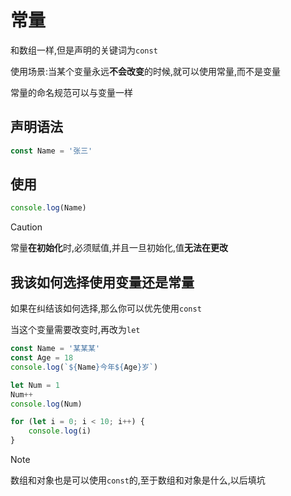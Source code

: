 # 常量

和数组一样,但是声明的关键词为`const`

使用场景:当某个变量永远**不会改变**的时候,就可以使用常量,而不是变量

常量的命名规范可以与变量一样

## 声明语法

```js
const Name = '张三'
```

## 使用

```js
console.log(Name)
```

> [!caution]
>
> 常量**在初始化**时,必须赋值,并且一旦初始化,值**无法在更改**

## 我该如何选择使用变量还是常量

如果在纠结该如何选择,那么你可以优先使用`const`

当这个变量需要改变时,再改为`let`

```js
const Name = '某某某'
const Age = 18
console.log(`${Name}今年${Age}岁`)
```

```js
let Num = 1
Num++
console.log(Num)

for (let i = 0; i < 10; i++) {
    console.log(i)
}
```

> [!note]
>
> 数组和对象也是可以使用`const`的,至于数组和对象是什么,以后填坑
